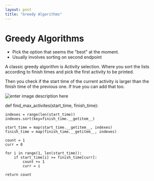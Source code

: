 ```yaml
---
layout: post
title: "Greedy Algorithms"
---
```


# Greedy Algorithms

 - Pick the option that seems the "best" at the moment. 
 - Usually involves sorting on second endpoint

A classic greedy algorithm is Activity selection. Where you sort the lists according to finish times and pick the first activity to be printed. 

Then you check if the start time of the current activity is larger than the finish time of the previous one. If true you can add that too. 

![enter image description here](http://ycpcs.github.io/cs360-spring2015/lectures/images/lecture14/actselexample.png)

def find_max_activites(start_time, finish_time):

    indexes = range(len(start_time))
    indexes.sort(key=finish_time.__getitem__)

    start_time = map(start_time.__getitem__, indexes)
    finish_time = map(finish_time.__getitem__, indexes)
    
    count = 1
    curr = 0

    for i in range(1, len(start_time)):
        if start_time[i] >= finish_time[curr]:
            count += 1
            curr = i

    return count
